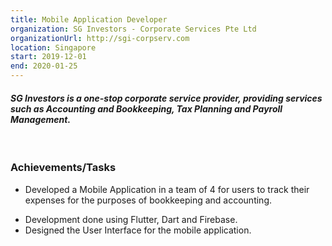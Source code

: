 ```yaml
---
title: Mobile Application Developer
organization: SG Investors - Corporate Services Pte Ltd
organizationUrl: http://sgi-corpserv.com
location: Singapore
start: 2019-12-01
end: 2020-01-25
---
```


#### *SG Investors is a one-stop corporate service provider, providing services such as Accounting and Bookkeeping, Tax Planning and Payroll Management.*

<br/>

### Achievements/Tasks
* Developed a Mobile Application in a team of 4 for users to track their expenses for the purposes of bookkeeping and accounting.
<!-- THIS IS A COMMENT TODO: There are no numbers here? How to quantify my work? -->
* Development done using Flutter, Dart and Firebase.
* Designed the User Interface for the mobile application.